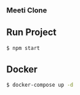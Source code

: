 ### Meeti Clone

## Run Project

```bash
$ npm start
```

## Docker

```bash
$ docker-compose up -d
```
